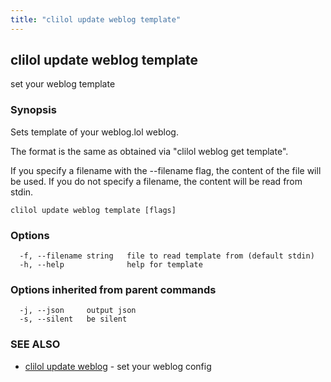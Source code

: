 ```yaml
---
title: "clilol update weblog template"
---
```

## clilol update weblog template

set your weblog template

### Synopsis

Sets template of your weblog.lol weblog.

The format is the same as obtained via "clilol weblog get template".

If you specify a filename with the --filename flag, the content of the file
will be used. If you do not specify a filename, the content will be read
from stdin.

```
clilol update weblog template [flags]
```

### Options

```
  -f, --filename string   file to read template from (default stdin)
  -h, --help              help for template
```

### Options inherited from parent commands

```
  -j, --json     output json
  -s, --silent   be silent
```

### SEE ALSO

* [clilol update weblog](clilol_update_weblog.md)	 - set your weblog config

